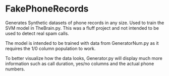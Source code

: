 # FakePhoneRecords
 Generates Synthetic datasets of phone records in any size. Used to train the SVM model in TheBrain.py.
 This was a fluff project and not intended to be used to detect real spam calls. 
 
 The model is intended to be trained with data from GeneratorNum.py as it requires the 1/0 column population to work.
 
 To better visualize how the data looks, Generator.py will display much more information such as call duration, yes/no columns and the actual phone numbers.
